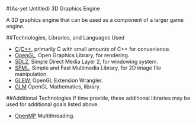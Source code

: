 
#(As-yet Untitled) 3D Graphics Engine 

A 3D graphics engine that can be used as a component of a larger game engine.


##Technologies, Libraries, and Languages Used
* [C](http://en.cppreference.com/w/c)/[C++](http://en.cppreference.com/w/cpp/),
primarily C with small amounts of C++ for convenience.
* [OpenGL](https://www.opengl.org/about/), Open Graphics Library, for rendering.
* [SDL2](https://www.libsdl.org/index.php), Simple Direct Media Layer 2, for
windowing system.
* [SFML](https://www.sfml-dev.org/), Simple and Fast Multimedia Library, for
2D image file manipulation.
* [GLEW](http://glew.sourceforge.net/), OpenGL Extension Wrangler.
* [GLM](http://glm.g-truc.net/0.9.4/) OpenGL Mathematics, library.

##Additional Technologies
If time provide, these additional libraries may be used for additional goals
listed above.
* [OpenMP](http://www.openmp.org/) Multithreading.
